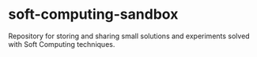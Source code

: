 # soft-computing-sandbox

Repository for storing and sharing small solutions and experiments solved with Soft Computing techniques.
